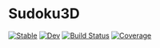 # Sudoku3D

[![Stable](https://img.shields.io/badge/docs-stable-blue.svg)](https://0708andreas.github.io/Sudoku3D.jl/stable/)
[![Dev](https://img.shields.io/badge/docs-dev-blue.svg)](https://0708andreas.github.io/Sudoku3D.jl/dev/)
[![Build Status](https://github.com/0708andreas/Sudoku3D.jl/actions/workflows/CI.yml/badge.svg?branch=main)](https://github.com/0708andreas/Sudoku3D.jl/actions/workflows/CI.yml?query=branch%3Amain)
[![Coverage](https://codecov.io/gh/0708andreas/Sudoku3D.jl/branch/main/graph/badge.svg)](https://codecov.io/gh/0708andreas/Sudoku3D.jl)
